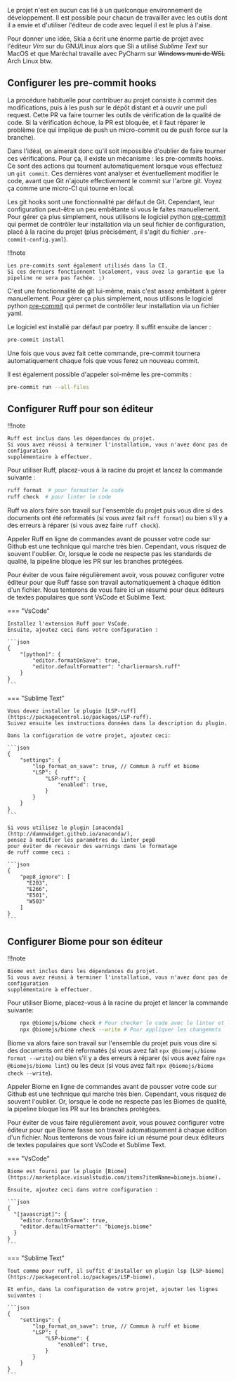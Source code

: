 Le projet n'est en aucun cas lié à un
quelconque environnement de développement.
Il est possible pour chacun de travailler 
avec les outils dont il a envie et d'utiliser
l'éditeur de code avec lequel il est le plus à l'aise.

Pour donner une idée, Skia a écrit une énorme
partie de projet avec l'éditeur *Vim* sur du GNU/Linux
alors que Sli a utilisé *Sublime Text* sur MacOS 
et que Maréchal travaille avec PyCharm
sur ~~Windows muni de WSL~~ Arch Linux btw.

## Configurer les pre-commit hooks

La procédure habituelle pour contribuer au
projet consiste à commit des modifications, 
puis à les push sur le dépôt distant et 
à ouvrir une pull request. 
Cette PR va faire tourner les outils de vérification 
de la qualité de code. 
Si la vérification échoue, la PR est bloquée,
et il faut réparer le problème 
(ce qui implique de push un micro-commit 
ou de push force sur la branche).

Dans l'idéal, on aimerait donc qu'il soit
impossible d'oublier de faire tourner ces vérifications.
Pour ça, il existe un mécanisme : les pre-commits hooks.
Ce sont des actions qui tournent automatiquement
lorsque vous effectuez un `git commit`.
Ces dernières vont analyser et éventuellement modifier le code,
avant que Git n'ajoute effectivement le commit sur l'arbre git.
Voyez ça comme une micro-CI qui tourne en local.

Les git hooks sont une fonctionnalité par défaut de Git. 
Cependant, leur configuration peut-être un peu 
embêtante si vous le faites manuellement.
Pour gérer ça plus simplement,
nous utilisons le logiciel python [pre-commit](https://pre-commit.com/)
qui permet de contrôler leur installation via un seul fichier de configuration,
placé à la racine du projet
(plus précisément, il s'agit du fichier `.pre-commit-config.yaml`).

!!!note

    Les pre-commits sont également utilisés dans la CI.
    Si ces derniers fonctionnent localement, vous avez la garantie que la pipeline ne sera pas fachée. ;)

C'est une fonctionnalité de git lui-même,
mais c'est assez embêtant à gérer manuellement.
Pour gérer ça plus simplement, 
nous utilisons le logiciel python [pre-commit](https://pre-commit.com/)
qui permet de contrôller leur installation via un fichier yaml.

Le logiciel est installé par défaut par poetry. 
Il suffit ensuite de lancer :

```bash
pre-commit install
```
Une fois que vous avez fait cette commande, pre-commit
tournera automatiquement chaque fois que vous ferez
un nouveau commit.

Il est également possible d'appeler soi-même les pre-commits :

```bash
pre-commit run --all-files
```


## Configurer Ruff pour son éditeur

!!!note

    Ruff est inclus dans les dépendances du projet.
    Si vous avez réussi à terminer l'installation, vous n'avez donc pas de configuration
    supplémentaire à effectuer.

Pour utiliser Ruff, placez-vous à la racine du projet et lancez la commande suivante :

```bash
ruff format  # pour formatter le code
ruff check  # pour linter le code
```

Ruff va alors faire son travail sur l'ensemble du projet puis vous dire
si des documents ont été reformatés (si vous avez fait `ruff format`)
ou bien s'il y a des erreurs à réparer (si vous avez faire `ruff check`).

Appeler Ruff en ligne de commandes avant de pousser votre code sur Github
est une technique qui marche très bien.
Cependant, vous risquez de souvent l'oublier.
Or, lorsque le code ne respecte pas les standards de qualité,
la pipeline bloque les PR sur les branches protégées.

Pour éviter de vous faire régulièrement avoir, vous pouvez configurer
votre éditeur pour que Ruff fasse son travail automatiquement à chaque édition d'un fichier.
Nous tenterons de vous faire ici un résumé pour deux éditeurs de textes populaires
que sont VsCode et Sublime Text.

=== "VsCode"

    Installez l'extension Ruff pour VsCode.
    Ensuite, ajoutez ceci dans votre configuration :

    ```json
    {
        "[python]": {
            "editor.formatOnSave": true,
            "editor.defaultFormatter": "charliermarsh.ruff"
        }
    }
    ```

=== "Sublime Text"

    Vous devez installer le plugin [LSP-ruff](https://packagecontrol.io/packages/LSP-ruff).
    Suivez ensuite les instructions données dans la description du plugin.

    Dans la configuration de votre projet, ajoutez ceci:

    ```json
    {
        "settings": {
            "lsp_format_on_save": true, // Commun à ruff et biome
            "LSP": { 
                "LSP-ruff": {
                    "enabled": true,
                }
            }
        }
    }
    ```

    Si vous utilisez le plugin [anaconda](http://damnwidget.github.io/anaconda/),
    pensez à modifier les paramètres du linter pep8
    pour éviter de recevoir des warnings dans le formatage 
    de ruff comme ceci :

    ```json
    {
        "pep8_ignore": [
          "E203",
          "E266",
          "E501",
          "W503"
        ]
    }
    ```

## Configurer Biome pour son éditeur

!!!note

    Biome est inclus dans les dépendances du projet.
    Si vous avez réussi à terminer l'installation, vous n'avez donc pas de configuration
    supplémentaire à effectuer.

Pour utiliser Biome, placez-vous à la racine du projet et lancer la commande suivante:

```bash
    npx @biomejs/biome check # Pour checker le code avec le linter et le formater
    npx @biomejs/biome check --write # Pour appliquer les changemnts
```

Biome va alors faire son travail sur l'ensemble du projet puis vous dire
si des documents ont été reformatés (si vous avez fait `npx @biomejs/biome format --write`)
ou bien s'il y a des erreurs à réparer (si vous avez faire `npx @biomejs/biome lint`) ou les deux (si vous avez fait `npx @biomejs/biome check --write`).

Appeler Biome en ligne de commandes avant de pousser votre code sur Github
est une technique qui marche très bien.
Cependant, vous risquez de souvent l'oublier.
Or, lorsque le code ne respecte pas les Biomes de qualité,
la pipeline bloque les PR sur les branches protégées.

Pour éviter de vous faire régulièrement avoir, vous pouvez configurer
votre éditeur pour que Biome fasse son travail automatiquement à chaque édition d'un fichier.
Nous tenterons de vous faire ici un résumé pour deux éditeurs de textes populaires
que sont VsCode et Sublime Text.

=== "VsCode"

    Biome est fourni par le plugin [Biome](https://marketplace.visualstudio.com/items?itemName=biomejs.biome).

    Ensuite, ajoutez ceci dans votre configuration :

    ```json
    {
      "[javascript]": {
        "editor.formatOnSave": true,
        "editor.defaultFormatter": "biomejs.biome"
      }
    }
    ```

=== "Sublime Text"

    Tout comme pour ruff, il suffit d'installer un plugin lsp [LSP-biome](https://packagecontrol.io/packages/LSP-biome).

    Et enfin, dans la configuration de votre projet, ajouter les lignes suivantes :

    ```json
    {
        "settings": {
            "lsp_format_on_save": true, // Commun à ruff et biome
            "LSP": { 
                "LSP-biome": {
                    "enabled": true,
                }
            }
        }
    }
    ```